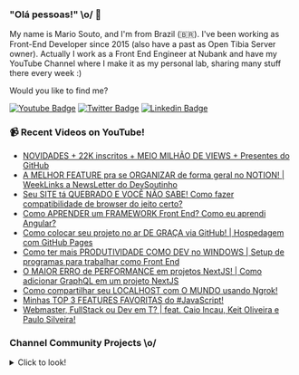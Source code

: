 ### "Olá pessoas!" \o/ 👋

My name is Mario Souto, and I'm from Brazil (🇧🇷). I've been working as Front-End Developer since 2015 (also have a past as Open Tibia Server owner). Actually I work as a Front End Engineer at Nubank and have my YouTube Channel where I make it as my personal lab, sharing many stuff there every week :)

Would you like to find me?

[![Youtube Badge](https://img.shields.io/badge/-Youtube-FF0000?style=flat-square&labelColor=FF0000&logo=youtube&logoColor=white&link=https://youtube.com/c/DevSoutinho)](https://youtube.com/c/DevSoutinho)
[![Twitter Badge](https://img.shields.io/badge/-Twitter-1ca0f1?style=flat-square&labelColor=1ca0f1&logo=twitter&logoColor=white&link=https://twitter.com/omariosouto)](https://twitter.com/omariosouto)
[![Linkedin Badge](https://img.shields.io/badge/-LinkedIn-blue?style=flat-square&logo=Linkedin&logoColor=white&link=https://www.linkedin.com/in/omariosouto)](https://www.linkedin.com/in/omariosouto)

### 📹 Recent Videos on YouTube!

<!-- YOUTUBE:START -->
- [NOVIDADES + 22K inscritos + MEIO MILHÃO DE VIEWS + Presentes do GitHub](https://www.youtube.com/watch?v=8u-6XQPFjS8)
- [A MELHOR FEATURE pra se ORGANIZAR de forma geral no NOTION! | WeekLinks a NewsLetter do DevSoutinho](https://www.youtube.com/watch?v=GwXn1oQ2BGM)
- [Seu SITE tá QUEBRADO E VOCÊ NÃO SABE! Como fazer compatibilidade de browser do jeito certo?](https://www.youtube.com/watch?v=k2pl8NhL_C8)
- [Como APRENDER um FRAMEWORK Front End? Como eu aprendi Angular?](https://www.youtube.com/watch?v=mMMqMk2buzs)
- [Como colocar seu projeto no ar DE GRAÇA via GitHub! | Hospedagem com GitHub Pages](https://www.youtube.com/watch?v=BU-w2_Aae54)
- [Como ter mais PRODUTIVIDADE COMO DEV no WINDOWS | Setup de programas para trabalhar como Front End](https://www.youtube.com/watch?v=MdMT9litmvY)
- [O MAIOR ERRO de PERFORMANCE em projetos NextJS! | Como adicionar GraphQL em um projeto NextJS](https://www.youtube.com/watch?v=7k_2V10H5j0)
- [Como compartilhar seu LOCALHOST com O MUNDO usando Ngrok!](https://www.youtube.com/watch?v=KbO2_yJowXg)
- [Minhas TOP 3 FEATURES FAVORITAS do #JavaScript!](https://www.youtube.com/watch?v=0-Gtl8nAw3c)
- [Webmaster, FullStack ou Dev em T? | feat. Caio Incau, Keit Oliveira e Paulo Silveira!](https://www.youtube.com/watch?v=B0hQgcolYxc)
<!-- YOUTUBE:END -->

### Channel Community Projects \o/
<details>
  <summary>Click to look!</summary>


<!-- CHANNEL_PROJECTS:START -->
 - 🌮 omariosouto/devsoutinhoflix https://github.com/omariosouto/devsoutinhoflix <img width='300px' src='https://gerador-de-imagens-omariosouto-alura-challenges.vercel.app/api/image-generator?url=https://github.com/omariosouto/devsoutinhoflix'/>
 - 💯 alura-challenges/aluraquiz-base https://github.com/alura-challenges/aluraquiz-base <img width='300px' src='https://gerador-de-imagens-omariosouto-alura-challenges.vercel.app/api/image-generator?url=https://github.com/alura-challenges/aluraquiz-base'/>
 - 🌮 omariosouto/flappy-bird-devsoutinho https://github.com/omariosouto/flappy-bird-devsoutinho <img width='300px' src='https://gerador-de-imagens-omariosouto-alura-challenges.vercel.app/api/image-generator?url=https://github.com/omariosouto/flappy-bird-devsoutinho'/>
 - 🚀 omariosouto/aluraquiz-devsoutinho https://github.com/omariosouto/aluraquiz-devsoutinho <img width='300px' src='https://gerador-de-imagens-omariosouto-alura-challenges.vercel.app/api/image-generator?url=https://github.com/omariosouto/aluraquiz-devsoutinho'/>
 - 🌮 omariosouto/devsoutinho-site https://github.com/omariosouto/devsoutinho-site <img width='300px' src='https://gerador-de-imagens-omariosouto-alura-challenges.vercel.app/api/image-generator?url=https://github.com/omariosouto/devsoutinho-site'/>
 - 🚀 omariosouto/devsoutinho-blog-alurajs https://github.com/omariosouto/devsoutinho-blog-alurajs <img width='300px' src='https://gerador-de-imagens-omariosouto-alura-challenges.vercel.app/api/image-generator?url=https://github.com/omariosouto/devsoutinho-blog-alurajs'/>
 - 🌮 omariosouto/mvp-devsoutinho https://github.com/omariosouto/mvp-devsoutinho <img width='300px' src='https://gerador-de-imagens-omariosouto-alura-challenges.vercel.app/api/image-generator?url=https://github.com/omariosouto/mvp-devsoutinho'/>
 - 🌮 manuhon99/spotcast https://github.com/manuhon99/spotcast <img width='300px' src='https://gerador-de-imagens-omariosouto-alura-challenges.vercel.app/api/image-generator?url=https://github.com/manuhon99/spotcast'/>
 - 🔥 CaelumAulas/wd47remoto-devsoutinho https://github.com/CaelumAulas/wd47remoto-devsoutinho <img width='300px' src='https://gerador-de-imagens-omariosouto-alura-challenges.vercel.app/api/image-generator?url=https://github.com/CaelumAulas/wd47remoto-devsoutinho'/>
 - 💯 AlbertoDuranFilho/flappy-bird https://github.com/AlbertoDuranFilho/flappy-bird <img width='300px' src='https://gerador-de-imagens-omariosouto-alura-challenges.vercel.app/api/image-generator?url=https://github.com/AlbertoDuranFilho/flappy-bird'/>
 - 💫 RenatoLomba/pokedex-next-js https://github.com/RenatoLomba/pokedex-next-js <img width='300px' src='https://gerador-de-imagens-omariosouto-alura-challenges.vercel.app/api/image-generator?url=https://github.com/RenatoLomba/pokedex-next-js'/>
 - 🌮 alissonarm/flappy-bird https://github.com/alissonarm/flappy-bird <img width='300px' src='https://gerador-de-imagens-omariosouto-alura-challenges.vercel.app/api/image-generator?url=https://github.com/alissonarm/flappy-bird'/>
 - 🚀 mspinheiro84/flappy-bird https://github.com/mspinheiro84/flappy-bird <img width='300px' src='https://gerador-de-imagens-omariosouto-alura-challenges.vercel.app/api/image-generator?url=https://github.com/mspinheiro84/flappy-bird'/>
 - 🚀 guilhermeG23/Fork-flappy-bird-devsoutinho https://github.com/guilhermeG23/Fork-flappy-bird-devsoutinho <img width='300px' src='https://gerador-de-imagens-omariosouto-alura-challenges.vercel.app/api/image-generator?url=https://github.com/guilhermeG23/Fork-flappy-bird-devsoutinho'/>
 - 🚀 codemasters92/Flappy-Bird---DevSoutinho https://github.com/codemasters92/Flappy-Bird---DevSoutinho <img width='300px' src='https://gerador-de-imagens-omariosouto-alura-challenges.vercel.app/api/image-generator?url=https://github.com/codemasters92/Flappy-Bird---DevSoutinho'/>
 - 🌮 maicon-deivid05/Flappy-bird-curso-DevSoutinho https://github.com/maicon-deivid05/Flappy-bird-curso-DevSoutinho <img width='300px' src='https://gerador-de-imagens-omariosouto-alura-challenges.vercel.app/api/image-generator?url=https://github.com/maicon-deivid05/Flappy-bird-curso-DevSoutinho'/>
 - 💫 TiMacedoC/Flappy-Bird-by-DEVsoutinho https://github.com/TiMacedoC/Flappy-Bird-by-DEVsoutinho <img width='300px' src='https://gerador-de-imagens-omariosouto-alura-challenges.vercel.app/api/image-generator?url=https://github.com/TiMacedoC/Flappy-Bird-by-DEVsoutinho'/>
 - 💯 robsonamendonca/scrumquiz https://github.com/robsonamendonca/scrumquiz <img width='300px' src='https://gerador-de-imagens-omariosouto-alura-challenges.vercel.app/api/image-generator?url=https://github.com/robsonamendonca/scrumquiz'/>
 - 🌮 rrosset91/flappy-bird-clone https://github.com/rrosset91/flappy-bird-clone <img width='300px' src='https://gerador-de-imagens-omariosouto-alura-challenges.vercel.app/api/image-generator?url=https://github.com/rrosset91/flappy-bird-clone'/>
 - 🌮 EstherMarie/FlappyBird_DevSoutinho https://github.com/EstherMarie/FlappyBird_DevSoutinho <img width='300px' src='https://gerador-de-imagens-omariosouto-alura-challenges.vercel.app/api/image-generator?url=https://github.com/EstherMarie/FlappyBird_DevSoutinho'/>
 - 🚀 adriano-valenca/flappy-bird https://github.com/adriano-valenca/flappy-bird <img width='300px' src='https://gerador-de-imagens-omariosouto-alura-challenges.vercel.app/api/image-generator?url=https://github.com/adriano-valenca/flappy-bird'/>
 - 🌮 karineriquena/flappy-bird https://github.com/karineriquena/flappy-bird <img width='300px' src='https://gerador-de-imagens-omariosouto-alura-challenges.vercel.app/api/image-generator?url=https://github.com/karineriquena/flappy-bird'/>
 - 🔥 renanzozimo/flappy-bird-rz https://github.com/renanzozimo/flappy-bird-rz <img width='300px' src='https://gerador-de-imagens-omariosouto-alura-challenges.vercel.app/api/image-generator?url=https://github.com/renanzozimo/flappy-bird-rz'/>
 - 💫 vitor-kb/narutoquiz-base https://github.com/vitor-kb/narutoquiz-base <img width='300px' src='https://gerador-de-imagens-omariosouto-alura-challenges.vercel.app/api/image-generator?url=https://github.com/vitor-kb/narutoquiz-base'/>
 - 🚀 lazaro-pontes/spotCast https://github.com/lazaro-pontes/spotCast <img width='300px' src='https://gerador-de-imagens-omariosouto-alura-challenges.vercel.app/api/image-generator?url=https://github.com/lazaro-pontes/spotCast'/>
 - 🚀 nando-cezar/quiz-alura https://github.com/nando-cezar/quiz-alura <img width='300px' src='https://gerador-de-imagens-omariosouto-alura-challenges.vercel.app/api/image-generator?url=https://github.com/nando-cezar/quiz-alura'/>
 - 💯 victordev13/alura-quiz https://github.com/victordev13/alura-quiz <img width='300px' src='https://gerador-de-imagens-omariosouto-alura-challenges.vercel.app/api/image-generator?url=https://github.com/victordev13/alura-quiz'/>
 - 🔥 pedromaranini/blackmambaQuiz-imersao https://github.com/pedromaranini/blackmambaQuiz-imersao <img width='300px' src='https://gerador-de-imagens-omariosouto-alura-challenges.vercel.app/api/image-generator?url=https://github.com/pedromaranini/blackmambaQuiz-imersao'/>
 - 🌮 eulaludmila/jogo-flappy-bird https://github.com/eulaludmila/jogo-flappy-bird <img width='300px' src='https://gerador-de-imagens-omariosouto-alura-challenges.vercel.app/api/image-generator?url=https://github.com/eulaludmila/jogo-flappy-bird'/>
 - 🚀 agsvensson/FlappyBird https://github.com/agsvensson/FlappyBird <img width='300px' src='https://gerador-de-imagens-omariosouto-alura-challenges.vercel.app/api/image-generator?url=https://github.com/agsvensson/FlappyBird'/><!-- CHANNEL_PROJECTS:END -->

</details>
